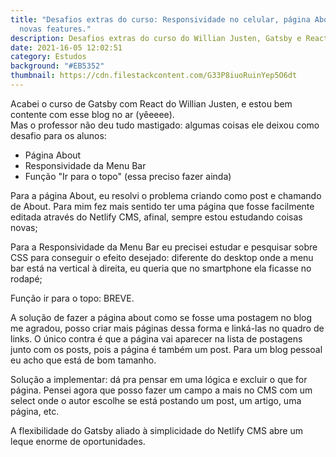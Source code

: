 ```yaml
---
title: "Desafios extras do curso: Responsividade no celular, página About e
  novas features."
description: Desafios extras do curso do Willian Justen, Gatsby e React.
date: 2021-16-05 12:02:51
category: Estudos
background: "#EB5352"
thumbnail: https://cdn.filestackcontent.com/G33P8iuoRuinYep5O6dt
---
```

Acabei o curso de Gatsby com React do Willian Justen, e estou bem contente com esse blog no ar (yêeeee).\
Mas o professor não deu tudo mastigado: algumas coisas ele deixou como desafio para os alunos:

* Página About
* Responsividade da Menu Bar
* Função "Ir para o topo" (essa preciso fazer ainda)

Para a página About, eu resolvi o problema criando como post e chamando de About. Para mim fez mais sentido ter uma página que fosse facilmente editada através do Netlify CMS, afinal, sempre estou estudando coisas novas;

Para a Responsividade da Menu Bar eu precisei estudar e pesquisar sobre CSS para conseguir o efeito desejado: diferente do desktop onde a menu bar está na vertical à direita, eu queria que no smartphone ela ficasse no rodapé;

Função ir para o topo: BREVE.

A solução de fazer a página about como se fosse uma postagem no blog me agradou, posso criar mais páginas dessa forma e linká-las no quadro de links. O único contra é que a página vai aparecer na lista de postagens junto com os posts, pois a página é também um post. Para um blog pessoal eu acho que está de bom tamanho. 

Solução a implementar: dá pra pensar em uma lógica e excluir o que for página. Pensei agora que posso fazer um campo a mais no CMS com um select onde o autor escolhe se está postando um post, um artigo, uma página, etc.

A flexibilidade do Gatsby aliado à simplicidade do Netlify CMS abre um leque enorme de oportunidades.